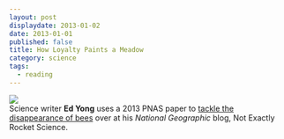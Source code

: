```yaml
---
layout: post
displaydate: 2013-01-02
date: 2013-01-01
published: false
title: How Loyalty Paints a Meadow
category: science
tags: 
  - reading
---
```


![](http://upload.wikimedia.org/wikipedia/commons/7/7d/Osmia_ribifloris_bee.jpg) <br>
Science writer **Ed Yong** uses a 2013 PNAS paper to <a href="http://phenomena.nationalgeographic.com/2013/07/23/how-loyalty-paints-a-meadow/">tackle the disappearance of bees</a> over at his _National Geographic_ blog, Not Exactly Rocket Science. 
